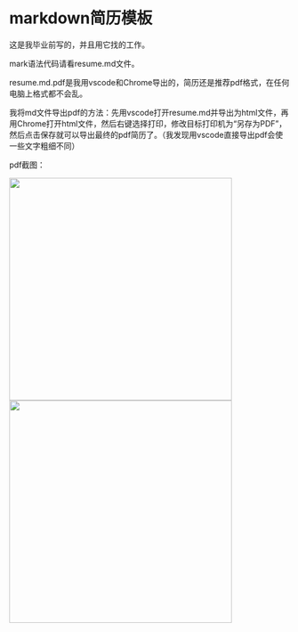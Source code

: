 # markdown简历模板

这是我毕业前写的，并且用它找的工作。

mark语法代码请看resume.md文件。

resume.md.pdf是我用vscode和Chrome导出的，简历还是推荐pdf格式，在任何电脑上格式都不会乱。

我将md文件导出pdf的方法：先用vscode打开resume.md并导出为html文件，再用Chrome打开html文件，然后右键选择打印，修改目标打印机为“另存为PDF”，然后点击保存就可以导出最终的pdf简历了。（我发现用vscode直接导出pdf会使一些文字粗细不同）

pdf截图：
<div>
    <img src="https://github.com/congshengwu/markdown-resume-template-for-graduates/blob/master/pdf_screenshot_1.png" width="400"/>
    <img src="https://github.com/congshengwu/markdown-resume-template-for-graduates/blob/master/pdf_screenshot_2.png" width="400"/>
</div>
